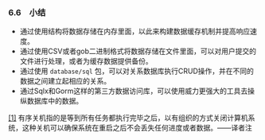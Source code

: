 ### 6.6　小结

+ 通过使用结构将数据存储在内存里面，以此来构建数据缓存机制并提高响应速度。
+ 通过使用CSV或者gob二进制格式将数据存储在文件里面，可以对用户提交的文件进行处理，或者为缓存数据提供备份。
+ 通过使用 `database/sql` 包，可以对关系数据库执行CRUD操作，并在不同的数据之间建立起相应的关系。
+ 通过Sqlx和Gorm这样的第三方数据访问库，可以使用威力更强大的工具去操纵数据库中的数据。

<a class="my_markdown" href="['#ac61']">[1]</a> 有序关机指的是等到所有任务都执行完毕之后，以有组织的方式关闭计算机系统，这种关机可以确保系统在重启之后不会丢失任何进度或者数据。——译者注



